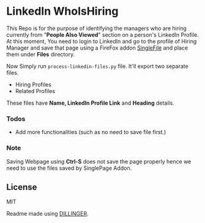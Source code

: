 # LinkedIn WhoIsHiring


This Repo is for the purpose of identifying the managers who are hiring currently from  "**People Also Viewed**" section on a person's LinkedIn Profile. At this moment, You need to login to LinkedIn and go to the profile of Hiring Manager and save that page using a FireFox addon [SingleFile][df1] and place them under **Files** directory.

Now Simply run ``process-linkedin-files.py`` file. It'll export two separate files.
- Hiring Profiles
- Related Profiles

These files have **Name, LinkedIn Profile Link** and **Heading** details.

### Todos

 - Add more functionalities (such as no need to save file first.)

### Note

Saving Webpage using **Ctrl-S** does not save the page properly hence we need to use the files saved by SinglePage Addon.

License
----

MIT


Readme made using [DILLINGER][dl].

[//]: # (These are reference links used in the body of this note and get stripped out when the markdown processor does its job. There is no need to format nicely because it shouldn't be seen. Thanks SO - http://stackoverflow.com/questions/4823468/store-comments-in-markdown-syntax)


   [df1]: <https://addons.mozilla.org/en-US/firefox/addon/single-file/r>
   [dl]: <https://dillinger.io/>

